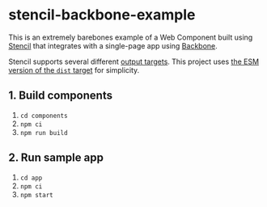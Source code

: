 # stencil-backbone-example

This is an extremely barebones example of a Web Component built using [Stencil](https://stenciljs.com/) that integrates with a single-page app using [Backbone](https://backbonejs.org/).

Stencil supports several different [output targets](https://stenciljs.com/docs/output-targets). This project uses [the ESM version of the `dist` target](https://stenciljs.com/docs/distribution) for simplicity.

## 1. Build components

1. `cd components`
1. `npm ci`
1. `npm run build`

## 2. Run sample app

1. `cd app`
1. `npm ci`
1. `npm start`
